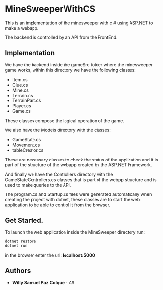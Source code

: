 # MineSweeperWithCS

This is an implementation of the minesweeper with c # using ASP.NET to make a webapp.

The backend is controlled by an API from the FrontEnd.

## Implementation

We have the backend inside the gameSrc folder where the minesweeper game works, within this directory we have the following classes:

- Item.cs
- Clue.cs
- Mine.cs
- Terrain.cs
- TerrainPart.cs
- Player.cs
- Game.cs

These classes compose the logical operation of the game.

We also have the Models directory with the classes:

- GameState.cs
- Movement.cs
- tableCreator.cs

These are necessary classes to check the status of the application and it is part of the structure of the webapp created by the ASP.NET Framework.

And finally we have the Controllers directory with the GameStateControllers.cs classes that is part of the webpp structure and is used to make queries to the API.

The program.cs and Startup.cs files were generated automatically when creating the project with dotnet, these classes are to start the web application to be able to control it from the browser.

## Get Started.

To launch the web application inside the MineSweeper directory run:

```bash
dotnet restore
dotnet run
```

in the browser enter the url: **localhost:5000**

## Authors

* **Willy Samuel Paz Colque** - *All*